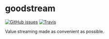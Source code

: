 # goodstream
[![GitHub issues](https://img.shields.io/github/issues/WaywardGame/goodstream.svg?style=flat-square)](https://github.com/Yuudaari/goodstream)
[![Travis](https://img.shields.io/travis/WaywardGame/goodstream.svg?style=flat-square)](https://travis-ci.org/Yuudaari/goodstream)

Value streaming made as convenient as possible.
